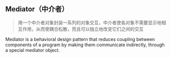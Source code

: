 ## Mediator（中介者）
> 用一个中介者对象封装一系列的对象交互，中介者使各对象不需要显示地相互作用，从而使耦合松散，而且可以独立地改变它们之间的交互
   

Mediator is a behavioral design pattern that reduces coupling between components of a program by making them communicate indirectly, through a special mediator object.

